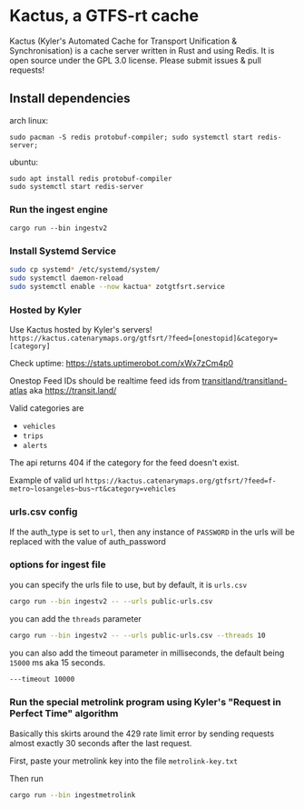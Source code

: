 # Kactus, a GTFS-rt cache

Kactus (Kyler's Automated Cache for Transport Unification & Synchronisation) is a cache server written in Rust and using Redis. It is open source under the GPL 3.0 license. Please submit issues &
pull requests!

## Install dependencies
arch linux:
```
sudo pacman -S redis protobuf-compiler; sudo systemctl start redis-server;
```
ubuntu:
```
sudo apt install redis protobuf-compiler
sudo systemctl start redis-server
```

### Run the ingest engine
```
cargo run --bin ingestv2
```
### Install Systemd Service
```bash
sudo cp systemd* /etc/systemd/system/
sudo systemctl daemon-reload
sudo systemctl enable --now kactua* zotgtfsrt.service
```

### Hosted by Kyler

Use Kactus hosted by Kyler's servers! 
`https://kactus.catenarymaps.org/gtfsrt/?feed=[onestopid]&category=[category]`

Check uptime: https://stats.uptimerobot.com/xWx7zCm4p0

Onestop Feed IDs should be realtime feed ids from [transitland/transitland-atlas](https://github.com/transitland/transitland-atlas) aka https://transit.land/

Valid categories are 
- `vehicles` 
- `trips`
- `alerts`

The api returns 404 if the category for the feed doesn't exist.

Example of valid url `https://kactus.catenarymaps.org/gtfsrt/?feed=f-metro~losangeles~bus~rt&category=vehicles`

### urls.csv config
If the auth_type is set to `url`, then any instance of `PASSWORD` in the urls will be replaced with the value of auth_password

### options for ingest file

you can specify the urls file to use, but by default, it is `urls.csv`
```bash
cargo run --bin ingestv2 -- --urls public-urls.csv
```

you can add the `threads` parameter

```bash
cargo run --bin ingestv2 -- --urls public-urls.csv --threads 10
```

you can also add the timeout parameter in milliseconds, the default being `15000` ms aka 15 seconds.
```bash
---timeout 10000
```

### Run the special metrolink program using Kyler's "Request in Perfect Time" algorithm

Basically this skirts around the 429 rate limit error by sending requests almost exactly 30 seconds after the last request.

First, paste your metrolink key into the file `metrolink-key.txt`

Then run
```bash
cargo run --bin ingestmetrolink
```
